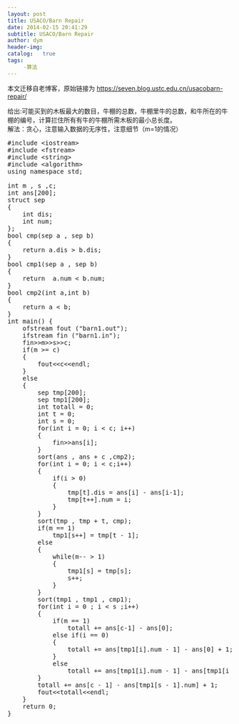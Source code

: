 ```yaml
---
layout: post
title: USACO/Barn Repair
date: 2014-02-15 20:41:29
subtitle: USACO/Barn Repair
author: dym
header-img:
catalog:   true
tags:
     -算法
---
```


本文迁移自老博客，原始链接为 <https://seven.blog.ustc.edu.cn/usacobarn-repair/>

给出:可能买到的木板最大的数目，牛棚的总数，牛棚里牛的总数，和牛所在的牛棚的编号，计算拦住所有有牛的牛棚所需木板的最小总长度。  
解法：贪心，注意输入数据的无序性，注意细节（m=1的情况）
<pre class = "brush : [cpp]">
#include &lt;iostream&gt;
#include &lt;fstream&gt;
#include &lt;string&gt;
#include &lt;algorithm&gt;
using namespace std;

int m , s ,c;
int ans[200];
struct sep
{
    int dis;
    int num;
};
bool cmp(sep a , sep b)
{
    return a.dis > b.dis;
}
bool cmp1(sep a , sep b)
{
    return  a.num < b.num;
}
bool cmp2(int a,int b)
{
    return a < b;
}
int main() {
    ofstream fout ("barn1.out");
    ifstream fin ("barn1.in");
    fin&gt;&gt;m&gt;&gt;s&gt;&gt;c;
    if(m >= c)
    {
        fout&lt;&lt;c&lt;&lt;endl;
    }
    else
    {
        sep tmp[200];
        sep tmp1[200];
        int totall = 0;
        int t = 0;
        int s = 0;
        for(int i = 0; i < c; i++)
        {
            fin&gt;&gt;ans[i];
        }
        sort(ans , ans + c ,cmp2);
        for(int i = 0; i < c;i++)
        {
            if(i > 0)
            {
                tmp[t].dis = ans[i] - ans[i-1];
                tmp[t++].num = i;
            }
        }
        sort(tmp , tmp + t, cmp);
        if(m == 1)
            tmp1[s++] = tmp[t - 1];
        else
        {
            while(m-- > 1)
            {
                tmp1[s] = tmp[s];
                s++;
            }
        }
        sort(tmp1 , tmp1 , cmp1);
        for(int i = 0 ; i < s ;i++)
        {
            if(m == 1)
                totall += ans[c-1] - ans[0];
            else if(i == 0)
            {
                totall += ans[tmp1[i].num - 1] - ans[0] + 1;
            }
            else
                totall += ans[tmp1[i].num - 1] - ans[tmp1[i - 1].num] + 1;
        }
        totall += ans[c - 1] - ans[tmp1[s - 1].num] + 1;
        fout&lt;&lt;totall&lt;&lt;endl;
    }
    return 0;
}
</pre>

